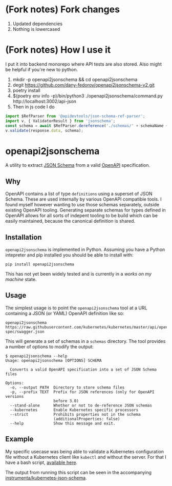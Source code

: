 # (Fork notes) Fork changes

1. Updated dependencies
2. Nothing is lowercased

# (Fork notes) How I use it

I put it into backend monorepo where API tests are also stored.
Also might be helpful if you're new to python.

1. mkdir -p openapi2jsonschema && cd openapi2jsonschema
2. degit https://github.com/dany-fedorov/openapi2jsonschema-v2.git
3. poetry install
4. $(poetry env info -p)/bin/python3 ./openapi2jsonschema/command.py http://localhost:3002/api-json
5. Then in js code I do
```typescript
import $RefParser from '@apidevtools/json-schema-ref-parser';
import v, { ValidatorResult } from 'jsonschema';
const schema = await $RefParser.dereference('./schemas/' + schemaName + '.json');
v.validate(response.data, schema);
```

# openapi2jsonschema

A utility to extract [JSON Schema](http://json-schema.org/) from a
valid [OpenAPI](https://www.openapis.org/) specification.


## Why

OpenAPI contains a list of type `definitions` using a superset of JSON
Schema. These are used internally by various OpenAPI compatible tools. I
found myself however wanting to use those schemas separately, outside
existing OpenAPI tooling. Generating separate schemas for types defined
in OpenAPI allows for all sorts of indepent tooling to be build which
can be easily maintained, because the canonical definition is shared.


## Installation

`openapi2jsonschema` is implemented in Python. Assuming you have a
Python intepreter and pip installed you should be able to install with:

```
pip install openapi2jsonschema
```

This has not yet been widely tested and is currently in a _works on my
machine_ state.


## Usage

The simplest usage is to point the `openapi2jsonschema` tool at a URL
containing a JSON (or YAML) OpenAPI definition like so:

```
openapi2jsonschema https://raw.githubusercontent.com/kubernetes/kubernetes/master/api/openapi-spec/swagger.json
```

This will generate a set of schemas in a `schemas` directory. The tool
provides a number of options to modify the output:

```
$ openapi2jsonschema --help
Usage: openapi2jsonschema [OPTIONS] SCHEMA

  Converts a valid OpenAPI specification into a set of JSON Schema files

Options:
  -o, --output PATH  Directory to store schema files
  -p, --prefix TEXT  Prefix for JSON references (only for OpenAPI versions
                     before 3.0)
  --stand-alone      Whether or not to de-reference JSON schemas
  --kubernetes       Enable Kubernetes specific processors
  --strict           Prohibits properties not in the schema
                     (additionalProperties: false)
  --help             Show this message and exit.
```


## Example

My specific usecase was being able to validate a Kubernetes
configuration file without a Kubernetes client like `kubectl` and
without the server. For that I have a bash script,
[available here](https://github.com/instrumenta/kubernetes-json-schema/blob/master/build.sh).

The output from running this script can be seen in the accompanying
[instrumenta/kubernetes-json-schema](https://github.com/instrumenta/kubernetes-json-schema).

